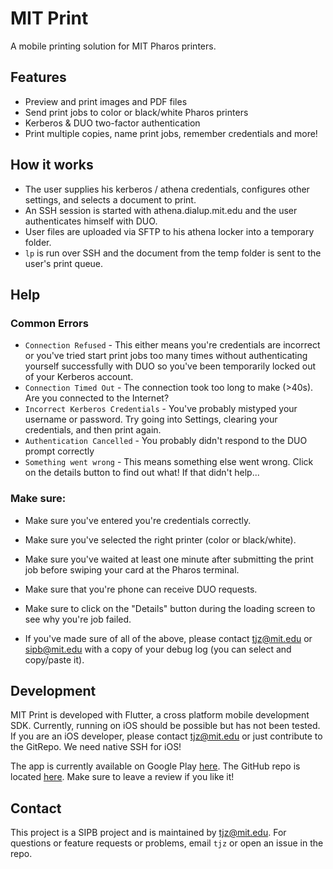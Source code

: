 # MIT Print

A mobile printing solution for MIT Pharos printers. 

 ## Features

- Preview and print images and PDF files
- Send print jobs to color or black/white Pharos printers
- Kerberos & DUO two-factor authentication
- Print multiple copies, name print jobs, remember credentials and more!

 ## How it works

- The user supplies his kerberos / athena credentials, configures other settings, and selects a document to print. 
- An SSH session is started with athena.dialup.mit.edu and the user authenticates himself with DUO.
- User files are uploaded via SFTP to his athena locker into a temporary folder.
- `lp` is run over SSH and the document from the temp folder is sent to the user's print queue.

 ## Help
 ### Common Errors
- `Connection Refused` - This either means you're credentials are incorrect or you've tried start print jobs too many times without authenticating yourself successfully with DUO so you've been temporarily locked out of your Kerberos account.
- `Connection Timed Out` - The connection took too long to make (>40s). Are you connected to the Internet?
- `Incorrect Kerberos Credentials` - You've probably mistyped your username or password. Try going into Settings, clearing your credentials, and then print again.
- `Authentication Cancelled` - You probably didn't respond to the DUO prompt correctly
- `Something went wrong` - This means something else went wrong. Click on the details button to find out what! If that didn't help...

 ### Make sure:
- Make sure you've entered you're credentials correctly.
- Make sure you've selected the right printer (color or black/white).
- Make sure you've waited at least one minute after submitting the print job before swiping your card at the Pharos terminal.
- Make sure that you're phone can receive DUO requests.
- Make sure to click on the "Details" button during the loading screen to see why you're job failed.

- If you've made sure of all of the above, please contact <tjz@mit.edu> or <sipb@mit.edu> with a copy of your debug log (you can select and copy/paste it).



 ## Development
MIT Print is developed with Flutter, a cross platform mobile development SDK. Currently, running on iOS should be possible but has not been tested. If you are an iOS developer, please contact <tjz@mit.edu> or just contribute to the GitRepo. We need native SSH for iOS!

The app is currently available on Google Play [here](https://play.google.com/store/apps/details?id=com.tzgames.mitprint). The GitHub repo is located [here](https://github.com/travisjayday/mitprint). Make sure to leave a review if you like it!

 ## Contact
This project is a SIPB project and is maintained by <tjz@mit.edu>. For questions or feature requests or problems, email `tjz` or open an issue in the repo.
